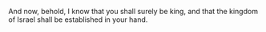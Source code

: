 And now, behold, I know that you shall surely be king, and that the kingdom of Israel shall be established in your hand.
